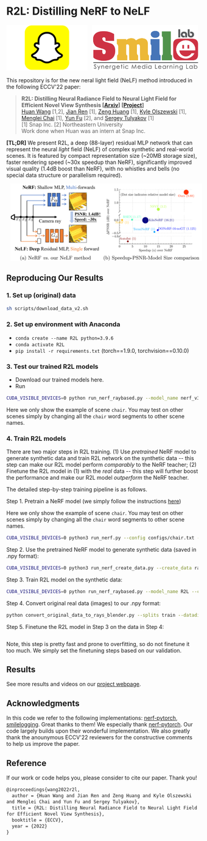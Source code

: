 # R2L: Distilling NeRF to NeLF

<div align="center">
    <a><img src="figs/snap.png"  height="120px" ></a>
    &nbsp
    <a><img src="figs/smile.png"  height="120px" ></a>
</div>

This repository is for the new neral light field (NeLF) method introduced in the following ECCV'22 paper:
> **R2L: Distilling Neural Radiance Field to Neural Light Field for Efficient Novel View Synthesis [[Arxiv](https://arxiv.org/abs/2203.17261)] [[Project](https://snap-research.github.io/R2L/)]** \
> [Huan Wang](http://huanwang.tech/) [1,2], [Jian Ren](https://alanspike.github.io/) [1], [Zeng Huang](https://zeng.science/) [1], [Kyle Olszewski](https://kyleolsz.github.io/) [1], [Menglei Chai](https://mlchai.com/) [1], [Yun Fu](http://www1.ece.neu.edu/~yunfu/) [2], and [Sergey Tulyakov](http://www.stulyakov.com/) [1] \
> [1] Snap Inc. [2] Northeastern University \
> Work done when Huan was an intern at Snap Inc.

**[TL;DR]** We present R2L, a deep (88-layer) residual MLP network that can represent the neural *light* field (NeLF) of complex synthetic and real-world scenes. It is featured by compact representation size (~20MB storage size), faster rendering speed (~30x speedup than NeRF), significantly improved visual quality (1.4dB boost than NeRF), with no whistles and bells (no special data structure or parallelism required).

<center><img src="frontpage.png" width="700" hspace="10"></center>


## Reproducing Our Results
### 1. Set up (original) data
```bash
sh scripts/download_data_v2.sh
```

### 2. Set up environment with Anaconda
- `conda create --name R2L python=3.9.6`
- `conda activate R2L`
- `pip install -r requirements.txt` (torch==1.9.0, torchvision==0.10.0)

### 3. Test our trained R2L models
- Download our trained models here.
- Run
```bash
CUDA_VISIBLE_DEVICES=0 python run_nerf_raybased.py --model_name nerf_v3.2 --config configs/chair_noview.txt --n_sample_per_ray 16 --netwidth 256 --netdepth 88 --datadir_kd data/nerf_synthetic/chair_v8_Rand_Origins_Dirs_4096RaysPerNpy_10kImages --use_residual --cache_ignore data --trial.ON --trial.body_arch resmlp --pretrained_ckpt R2L_models/W256D88__blender_chair__400x400.tar --render_only --render_test --testskip 1 --project Test__R2L_W256D88__blender_chair__400x400
```  
Here we only show the example of scene `chair`. You may test on other scenes simply by changing all the `chair` word segments to other scene names.
 
### 4. Train R2L models
There are two major steps in R2L training. (1) Use *pretrained* NeRF model to generate synthetic data and train R2L network on the synthetic data -- this step can make our R2L model perform *comparably* to the NeRF teacher; (2) Finetune the R2L model in (1) with the *real* data -- this step will further boost the performance and make our R2L model *outperform* the NeRF teacher.

The detailed step-by-step training pipeline is as follows.

Step 1. Pretrain a NeRF model (we simply follow the instructions [here](https://github.com/yenchenlin/nerf-pytorch))

Here we only show the example of scene `chair`. You may test on other scenes simply by changing all the `chair` word segments to other scene names.
```bash
CUDA_VISIBLE_DEVICES=0 python3 run_nerf.py --config configs/chair.txt --screen --cache_ignore data,__pycache__,torchsearchsorted,imgs --project nerf__blender_chair__400x400
```

Step 2. Use the pretrained NeRF model to generate synthetic data (saved in .npy format):
```bash
CUDA_VISIBLE_DEVICES=0 python3 run_nerf_create_data.py --create_data rand --config configs/chair.txt --teacher_ckpt Experiments/nerf__blender_chair__400x400*/weights/200000.tar --n_pose_kd 10000 --datadir_kd data/nerf_synthetic/chair:data/nerf_synthetic/chair_R2LData_400x400_Images10000 --screen --project nerf__blender_chair__CreateData --cache_ignore data,__pycache__,torchsearchsorted,imgs

```
Step 3. Train R2L model on the synthetic data:
```bash
CUDA_VISIBLE_DEVICES=0 python run_nerf_raybased.py --model_name R2L --config configs/chair_noview.txt --n_sample_per_ray 16 --netwidth 256 --netdepth 88 --datadir_kd data/nerf_synthetic/chair_R2LData_400x400_Images10000 --n_pose_video 20,1,1 --N_iters 1200000 --N_rand 20 --data_mode rays --hard_ratio 0.2 --hard_mul 20 --use_residual --trial.ON --trial.body_arch resmlp --num_worker 8 --warmup_lr 0.0001,200 --cache_ignore data,__pycache__,torchsearchsorted,imgs --screen --project R2L__blender_chair__400x400
```

Step 4. Convert original real data (images) to our .npy format:
```bash
python convert_original_data_to_rays_blender.py --splits train --datadir data/nerf_synthetic/chair
```

Step 5. Finetune the R2L model in Step 3 on the data in Step 4:
```bash

```
Note, this step is pretty fast and prone to overfitting, so do not finetune it too much. We simply set the finetuning steps based on our validation.


## Results

See more results and videos on our [project webpage](https://snap-research.github.io/R2L/).


## Acknowledgments
In this code we refer to the following implementations: [nerf-pytorch](https://github.com/yenchenlin/nerf-pytorch), [smilelogging](https://github.com/MingSun-Tse/smilelogging). Great thanks to them! We especially thank [nerf-pytorch](https://github.com/yenchenlin/nerf-pytorch). Our code largely builds upon their wonderful implementation. We also greatly thank the anounymous ECCV'22 reviewers for the constructive comments to help us improve the paper.

## Reference

If our work or code helps you, please consider to cite our paper. Thank you!

    @inproceedings{wang2022r2l,
      author = {Huan Wang and Jian Ren and Zeng Huang and Kyle Olszewski and Menglei Chai and Yun Fu and Sergey Tulyakov},
      title = {R2L: Distilling Neural Radiance Field to Neural Light Field for Efficient Novel View Synthesis},
      booktitle = {ECCV},
      year = {2022}
    }




